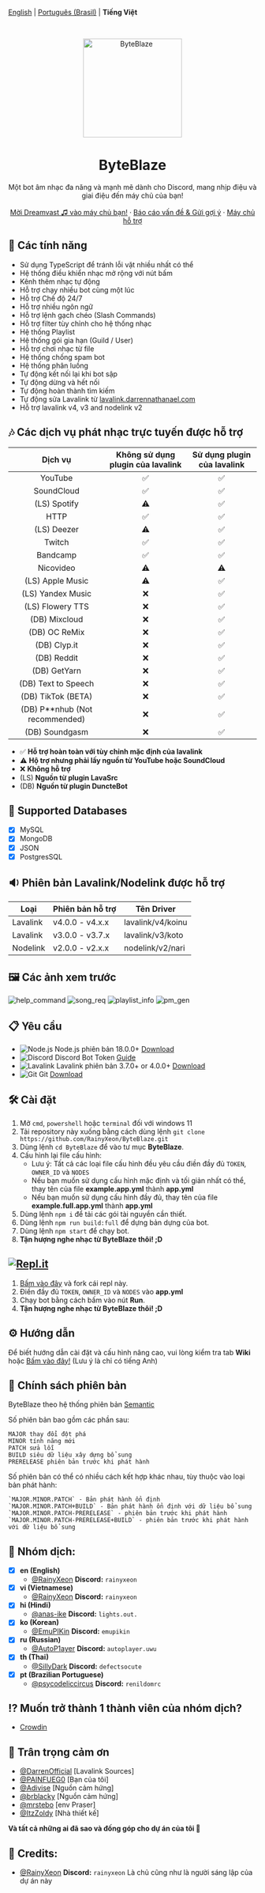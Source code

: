 [English](README.md) | [Português (Brasil)](README_pt-BR.md) | **Tiếng Việt**

<br />
<p align="center">
  <a href="https://github.com/RainyXeon/ByteBlaze">
    <img src="https://raw.githubusercontent.com/RainyXeon/ByteBlaze/dev/.github/assets/logo.png" alt="ByteBlaze" width="200" height="200">
  </a>

  <h1 align="center">ByteBlaze</h1>

  <p align="center">Một bot âm nhạc đa năng và mạnh mẽ dành cho Discord, mang nhịp điệu và giai điệu đến máy chủ của bạn!
    <br />
    <br />
    <a href="https://top.gg/bot/992776455790534667">Mời Dreamvast ♫ vào máy chủ bạn!</a>
    ·
    <a href="https://github.com/RainyXeon/ByteBlaze/issues">Báo cáo vấn đề & Gửi gợi ý</a>
    ·
    <a href="https://discord.gg/xff4e2WvVy">Máy chủ hỗ trợ</a>
  </p>
</p>

## 💎 Các tính năng

- Sử dụng TypeScript để tránh lỗi vặt nhiều nhất có thể
- Hệ thống điều khiển nhạc mở rộng với nút bấm
- Kênh thêm nhạc tự động
- Hỗ trợ chạy nhiều bot cùng một lúc
- Hỗ trợ Chế độ 24/7
- Hỗ trợ nhiều ngôn ngữ
- Hỗ trợ lệnh gạch chéo (Slash Commands)
- Hỗ trợ filter tùy chỉnh cho hệ thống nhạc
- Hệ thống Playlist
- Hệ thống gói gia hạn (Guild / User)
- Hỗ trợ chơi nhạc từ file
- Hệ thống chống spam bot
- Hệ thống phân luồng
- Tự động kết nối lại khi bot sập
- Tự động dừng và hết nối
- Tự động hoàn thành tìm kiếm
- Tự động sửa Lavalink từ [lavalink.darrennathanael.com](https://lavalink.darrennathanael.com/NoSSL/lavalink-without-ssl)
- Hỗ trợ lavalink v4, v3 and nodelink v2

## 🎶 Các dịch vụ phát nhạc trực tuyến được hỗ trợ

| Dịch vụ                          | Không sử dụng plugin của lavalink  | Sử dụng plugin của lavalink |
| :------------------------------: | :--------------------------------: | :-------------------------: |
|             YouTube              | ✅                                 | ✅                         |
|            SoundCloud            | ✅                                 | ✅                         |
|           (LS) Spotify           | ⚠️                                 | ✅                         |
|               HTTP               | ✅                                 | ✅                         |
|           (LS) Deezer            | ⚠️                                 | ✅                         |
|              Twitch              | ✅                                 | ✅                         |
|             Bandcamp             | ✅                                 | ✅                         |
|            Nicovideo             | ⚠️                                 | ⚠️                         |
|         (LS) Apple Music         | ⚠️                                 | ✅                         |
|        (LS) Yandex Music         | ❌                                 | ✅                         |
|         (LS) Flowery TTS         | ❌                                 | ✅                         |
|          (DB) Mixcloud           | ❌                                 | ✅                         |
|          (DB) OC ReMix           | ❌                                 | ✅                         |
|           (DB) Clyp.it           | ❌                                 | ✅                         |
|           (DB) Reddit            | ❌                                 | ✅                         |
|           (DB) GetYarn           | ❌                                 | ✅                         |
|       (DB) Text to Speech        | ❌                                 | ✅                         |
|        (DB) TikTok (BETA)        | ❌                                 | ✅                         |
| (DB) P\*\*nhub (Not recommended) | ❌                                 | ✅                         |
|          (DB) Soundgasm          | ❌                                 | ✅                         |

- ✅ **Hỗ trợ hoàn toàn với tùy chỉnh mặc định của lavalink**
- ⚠️ **Hộ trợ nhưng phải lấy nguồn từ YouTube hoặc SoundCloud**
- ❌ **Không hỗ trợ**
- (LS) **Nguồn từ plugin LavaSrc**
- (DB) **Nguồn từ plugin DuncteBot**

## 📂 Supported Databases

- [x] MySQL
- [x] MongoDB
- [x] JSON
- [x] PostgresSQL

## 🔉 Phiên bản Lavalink/Nodelink được hỗ trợ

| Loại     | Phiên bản hỗ trợ | Tên Driver        |
| -------- | ---------------- | ----------------- |
| Lavalink | v4.0.0 - v4.x.x  | lavalink/v4/koinu |
| Lavalink | v3.0.0 - v3.7.x  | lavalink/v3/koto  |
| Nodelink | v2.0.0 - v2.x.x  | nodelink/v2/nari  |

## 🖼️ Các ảnh xem trước

![help_command](https://raw.githubusercontent.com/RainyXeon/ByteBlaze/dev/.github/assets/help_command.png)
![song_req](https://raw.githubusercontent.com/RainyXeon/ByteBlaze/dev/.github/assets/song_request.png)
![playlist_info](https://raw.githubusercontent.com/RainyXeon/ByteBlaze/dev/.github/assets/playlist_info.png)
![pm_gen](https://raw.githubusercontent.com/RainyXeon/ByteBlaze/dev/.github/assets/pm_gen.png)

## 📋 Yêu cầu

- ![Node.js](https://img.shields.io/badge/Node.js-026E00?style=for-the-badge) Node.js phiên bản 18.0.0+ [Download](https://nodejs.org/en/download)
- ![Discord](https://img.shields.io/badge/Discord-404EED?style=for-the-badge) Discord Bot Token [Guide](https://discordjs.guide/preparations/setting-up-a-bot-application.html#creating-your-bot)
- ![Lavalink](https://img.shields.io/badge/Lavalink-FC3F37?style=for-the-badge) Lavalink phiên bản 3.7.0+ or 4.0.0+ [Download](https://github.com/lavalink-devs/Lavalink/releases)
- ![Git](https://img.shields.io/badge/Git-F05033?style=for-the-badge) Git [Download](https://git-scm.com/downloads)

## 🛠️ Cài đặt

1. Mở `cmd`, `powershell` hoặc `terminal` đối với windows 11
2. Tải repository này xuống bằng cách dùng lệnh `git clone https://github.com/RainyXeon/ByteBlaze.git`
3. Dùng lệnh `cd ByteBlaze` để vào tư mục **ByteBlaze**.
4. Cấu hình lại file cấu hình:
   - Lưu ý: Tất cả các loại file cấu hình đều yêu cầu điền đầy đủ `TOKEN`, `OWNER_ID` và `NODES`
   - Nếu bạn muốn sử dụng cấu hình mặc định và tối giản nhất có thể, thay tên của file **example.app.yml** thành **app.yml**
   - Nếu bạn muốn sử dụng cấu hình đầy đủ, thay tên của file **example.full.app.yml** thành **app.yml**
5. Dùng lệnh `npm i` để tải các gói tài nguyền cần thiết.
6. Dùng lệnh `npm run build:full` để dựng bản dựng của bot.
7. Dùng lệnh `npm start` để chạy bot.
8. **Tận hượng nghe nhạc từ ByteBlaze thôi! ;D**

## [![Repl.it](https://img.shields.io/badge/Repl.it-1C2333?style=for-the-badge&logo=replit&logoColor=orange)](https://replit.com/@RainyXeon/ByteBlaze)

1. [Bấm vào đây](https://replit.com/@RainyXeon/ByteBlaze) và fork cái repl này.
2. Điền đầy đủ `TOKEN`, `OWNER_ID` và `NODES` vào **app.yml**
3. Chạy bot bằng cách bấm vào nút **Run**.
4. **Tận hượng nghe nhạc từ ByteBlaze thôi! ;D**

## ⚙️ Hướng dẫn

Để biết hướng dẫn cài đặt và cấu hình nâng cao, vui lòng kiểm tra tab **Wiki** hoặc [Bấm vào đây!](https://github.com/RainyXeon/ByteBlaze/wiki) (Lưu ý là chỉ có tiếng Anh)

## 📜 Chính sách phiên bản

ByteBlaze theo hệ thống phiên bản [Semantic](https://semver.org/)

Số phiên bản bao gồm các phần sau:

    MAJOR thay đổi đột phá
    MINOR tính năng mới
    PATCH sửa lỗi
    BUILD siêu dữ liệu xây dựng bổ sung
    PRERELEASE phiên bản trước khi phát hành

Số phiên bản có thể có nhiều cách kết hợp khác nhau, tùy thuộc vào loại bản phát hành:

    `MAJOR.MINOR.PATCH` - Bản phát hành ổn định
    `MAJOR.MINOR.PATCH+BUILD` - Bản phát hành ổn định với dữ liệu bổ sung
    `MAJOR.MINOR.PATCH-PRERELEASE` - phiên bản trước khi phát hành
    `MAJOR.MINOR.PATCH-PRERELEASE+BUILD` - phiên bản trước khi phát hành với dữ liệu bổ sung

## 📃 Nhóm dịch:

- [x] **en (English)**
  - [@RainyXeon](https://github.com/RainyXeon) **Discord:** `rainyxeon`
- [x] **vi (Vietnamese)**
  - [@RainyXeon](https://github.com/RainyXeon) **Discord:** `rainyxeon`
- [x] **hi (Hindi)**
  - [@anas-ike](https://github.com/anas-ike) **Discord:** `lights.out.`
- [x] **ko (Korean)**
  - [@EmuPIKin](https://github.com/EmuPIKin) **Discord:** `emupikin`
- [x] **ru (Russian)**
  - [@AutoP1ayer](https://github.com/AutoP1ayer) **Discord:** `autoplayer.uwu`
- [x] **th (Thai)**
  - [@SillyDark](https://github.com/SillyDark) **Discord:** `defectsocute`
- [x] **pt (Brazilian Portuguese)**
  - [@psycodeliccircus](https://github.com/psycodeliccircus) **Discord:** `renildomrc`

## ⁉ Muốn trở thành 1 thành viên của nhóm dịch?

- [Crowdin](https://crowdin.com/project/byteblaze)

## 💫 Trân trọng cảm ơn

- [@DarrenOfficial](https://github.com/DarrenOfficial) [Lavalink Sources]
- [@PAINFUEG0](https://github.com/PAINFUEG0) [Bạn của tôi]
- [@Adivise](https://github.com/Adivise) [Nguồn cảm hứng]
- [@brblacky](https://github.com/brblacky) [Nguồn cảm hứng]
- [@mrstebo](https://github.com/mrstebo) [env Praser]
- [@ItzZoldy](https://github.com/ItzZoldy) [Nhà thiết kế]

**Và tất cả những ai đã sao và đống góp cho dự án của tôi 💖**

## 💫 Credits:

- [@RainyXeon](https://github.com/RainyXeon) **Discord:** `rainyxeon` Là chủ cũng như là người sáng lập của dự án này
